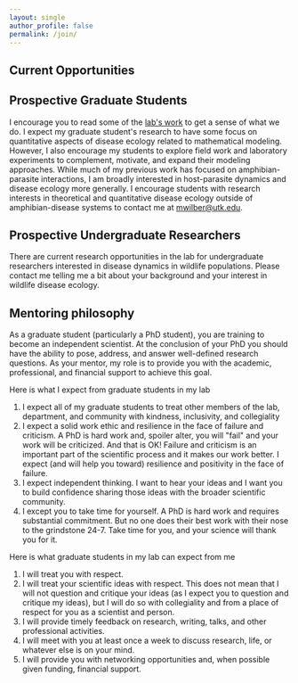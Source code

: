 ```yaml
---
layout: single
author_profile: false
permalink: /join/
---
```


## Current Opportunities

<!-- 1. I am currently recruiting a post-doctoral researcher in quantitative ecology.  A link to the job application can be found <a href="https://ut.taleo.net/careersection/ut_system/jobdetail.ftl?job=210000006Q">here</a>.  If you have any questions, please contact me at <a href="mwilber@utk.edu">mwilber@utk.edu</a>.

2. I am currently recruiting a graduate student at the PhD level that is interested in combining field work and mathematical modeling of disease dynamics. Two possible research opportunities for the graduate student are i) how do seasonality and ecological interactions affect the reservoir potential of amphibian species infected with chytrid fungus? and ii) how does individual heterogeneity in amphibian movement shape the contribution of direct and indirect transmission to endemic pathogen persistence?  If these opportunities sound interesting to you, I encourage you to read some of the [lab's work](/publications/) to get a sense of what we do. If you have any questions, please contact me at <a href="mwilber@utk.edu">mwilber@utk.edu</a>. -->

## Prospective Graduate Students

I encourage you to read some of the [lab's work](/publications/) to get a sense of what we do.  I expect my graduate student's research to have some focus on quantitative aspects of disease ecology related to mathematical modeling.  However, I also encourage my students to explore field work and laboratory experiments to complement, motivate, and expand their modeling approaches.  While much of my previous work has focused on amphibian-parasite interactions, I am broadly interested in host-parasite dynamics and disease ecology more generally. I encourage students with research interests in theoretical and quantitative disease ecology outside of amphibian-disease systems to <href>contact me at <a href="mwilber@utk.edu">mwilber@utk.edu</a>.

## Prospective Undergraduate Researchers

There are current research opportunities in the lab for undergraduate researchers interested in disease dynamics in wildlife populations.  Please contact me telling me a bit about your background and your interest in wildlife disease ecology.

## Mentoring philosophy

As a graduate student (particularly a PhD student), you are training to become an independent scientist. At the conclusion of your PhD you should have the ability to pose, address, and answer well-defined research questions.  As your mentor, my role is to provide you with the academic, professional, and financial support to achieve this goal.

Here is what I expect from graduate students in my lab

1. I expect all of my graduate students to treat other members of the lab, department, and community with kindness, inclusivity, and collegiality
1. I expect a solid work ethic and resilience in the face of failure and criticism. A PhD is hard work and, spoiler alter, you will "fail" and your work will be criticized. And that is OK! Failure and criticism is an important part of the scientific process and it makes our work better. I expect (and will help you toward) resilience and positivity in the face of failure.
1. I expect independent thinking. I want to hear your ideas and I want you to build confidence sharing those ideas with the broader scientific community.
1. I except you to take time for yourself. A PhD is hard work and requires substantial commitment. But no one does their best work with their nose to the grindstone 24-7.  Take time for you, and your science will thank you for it.

Here is what graduate students in my lab can expect from me

1. I will treat you with respect.
1. I will treat your scientific ideas with respect. This does not mean that I will not question and critique your ideas (as I expect you to question and critique my ideas), but I will do so with collegiality and from a place of respect for you as a scientist and person.
1. I will provide timely feedback on research, writing, talks, and other professional activities.
1. I will meet with you at least once a week to discuss research, life, or whatever else is on your mind.
1. I will provide you with networking opportunities and, when possible given funding, financial support.








